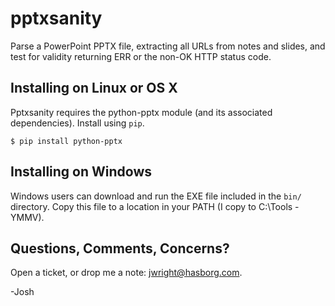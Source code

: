 # pptxsanity
Parse a PowerPoint PPTX file, extracting all URLs from notes and slides, and test for validity returning ERR or the non-OK HTTP status code.

## Installing on Linux or OS X
Pptxsanity requires the python-pptx module (and its associated dependencies).  Install using `pip`.

```
$ pip install python-pptx
```

## Installing on Windows
Windows users can download and run the EXE file included in the `bin/` directory.  Copy this file to a location in your PATH (I copy to C:\Tools - YMMV).

## Questions, Comments, Concerns?

Open a ticket, or drop me a note: jwright@hasborg.com.

-Josh

